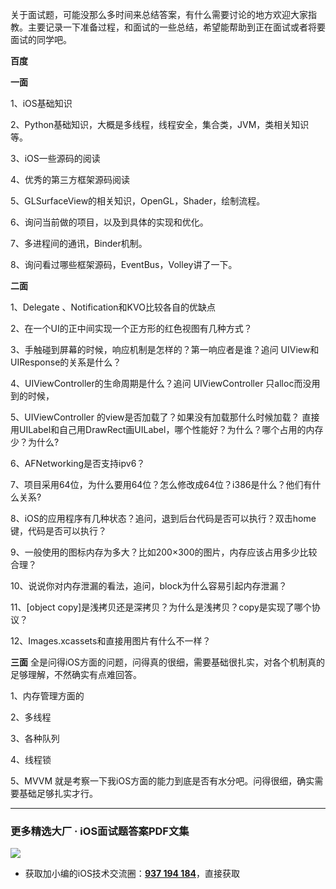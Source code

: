 关于面试题，可能没那么多时间来总结答案，有什么需要讨论的地方欢迎大家指教。主要记录一下准备过程，和面试的一些总结，希望能帮助到正在面试或者将要面试的同学吧。

**百度**

**一面**

1、iOS基础知识

2、Python基础知识，大概是多线程，线程安全，集合类，JVM，类相关知识等。

3、iOS一些源码的阅读

4、优秀的第三方框架源码阅读

5、GLSurfaceView的相关知识，OpenGL，Shader，绘制流程。

6、询问当前做的项目，以及到具体的实现和优化。

7、多进程间的通讯，Binder机制。

8、询问看过哪些框架源码，EventBus，Volley讲了一下。

**二面**

1、Delegate 、Notification和KVO比较各自的优缺点

2、在一个UI的正中间实现一个正方形的红色视图有几种方式？

3、手触碰到屏幕的时候，响应机制是怎样的？第一响应者是谁？追问 UIView和UIResponse的关系是什么？

4、UIViewController的生命周期是什么？追问 UIViewController 只alloc而没用到的时候，

5、UIViewController 的view是否加载了？如果没有加载那什么时候加载？
直接用UILabel和自己用DrawRect画UILabel，哪个性能好？为什么？哪个占用的内存少？为什么?

6、AFNetworking是否支持ipv6？

7、项目采用64位，为什么要用64位？怎么修改成64位？i386是什么？他们有什么关系?

8、iOS的应用程序有几种状态？追问，退到后台代码是否可以执行？双击home键，代码是否可以执行？

9、一般使用的图标内存为多大？比如200×300的图片，内存应该占用多少比较合理？

10、说说你对内存泄漏的看法，追问，block为什么容易引起内存泄漏？

11、[object copy]是浅拷贝还是深拷贝？为什么是浅拷贝？copy是实现了哪个协议？

12、Images.xcassets和直接用图片有什么不一样？

**三面**
全是问得iOS方面的问题，问得真的很细，需要基础很扎实，对各个机制真的足够理解，不然确实有点难回答。

1、内存管理方面的

2、多线程

3、各种队列

4、线程锁

5、MVVM
就是考察一下我iOS方面的能力到底是否有水分吧。问得很细，确实需要基础足够扎实才行。

***
### 更多精选大厂 · iOS面试题答案PDF文集

![](https://upload-images.jianshu.io/upload_images/17495317-e01b6f4e054727b7.png?imageMogr2/auto-orient/strip%7CimageView2/2/w/1240)
* 获取加小编的iOS技术交流圈：**[937 194 184](https://jq.qq.com/?_wv=1027&k=5PARXCI)**，直接获取
